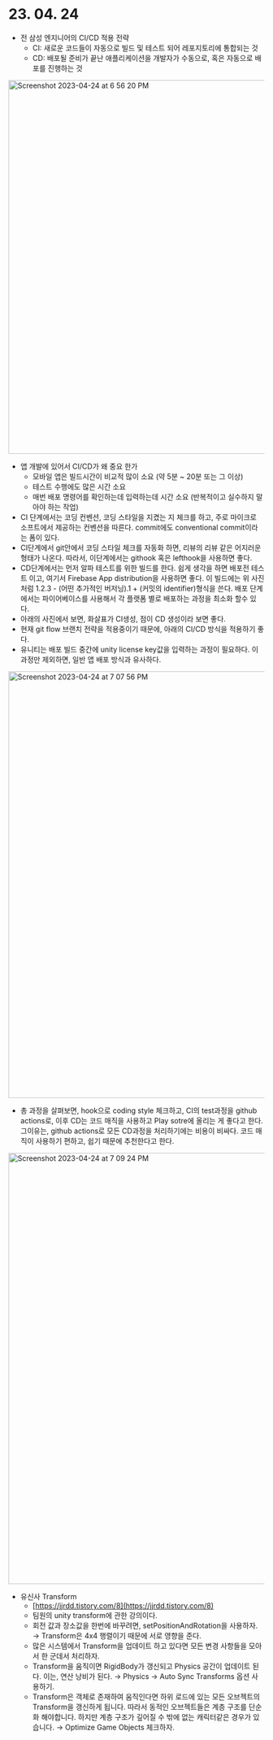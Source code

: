 # 23. 04. 24

- 전 삼성 엔지니어의 CI/CD 적용 전략
  - CI: 새로운 코드들이 자동으로 빌드 및 테스트 되어 레포지토리에 통합되는 것
  - CD: 배포될 준비가 끝난 애플리케이션을 개발자가 수동으로, 혹은 자동으로 배포를 진행하는 것
<img width="735" alt="Screenshot 2023-04-24 at 6 56 20 PM" src="https://user-images.githubusercontent.com/56284745/235421639-2c8b5a04-8205-4146-82a2-7ec0fab95696.png">

  - 앱 개발에 있어서 CI/CD가 왜 중요 한가
    - 모바일 앱은 빌드시간이 비교적 많이 소요 (약 5분 ~ 20분 또는 그 이상)
    - 테스트 수행에도 많은 시간 소요
    - 매번 배포 명령어를 확인하는데 입력하는데 시간 소요 (반복적이고 실수하지 말아야 하는 작업)
  - CI 단계에서는 코딩 컨벤션, 코딩 스타일을 지켰는 지 체크를 하고, 주로 마이크로 소프트에서 제공하는 컨벤션을 따른다. commit에도 conventional commit이라는 폼이 있다.
  - CI단계에서 git안에서 코딩 스타일 체크를 자동화 하면, 리뷰의 리뷰 같은 어지러운 형태가 나온다.
    따라서, 이단계에서는 githook 혹은 lefthook을 사용하면 좋다.
  - CD단계에서는 먼저 알파 테스트를 위한 빌드를 한다. 쉽게 생각을 하면 배포전 테스트 이고, 여기서 Firebase App distribution을 사용하면 좋다. 이 빌드에는 위 사진 처럼 1.2.3 - (어떤 추가적인 버저닝).1 + (커밋의 identifier)형식을 쓴다. 배포 단계에서는 파이어베이스를 사용해서 각 플랫폼 별로 배포하는 과정을 최소화 할수 있다.
  - 아래의 사진에서 보면, 화살표가 CI생성, 점이 CD 생성이라 보면 좋다.
  - 현재 git flow 브랜치 전략을 적용중이기 때문에, 아래의 CI/CD 방식을 적용하기 좋다.
  - 유니티는 배포 빌드 중간에 unity license key값을 입력하는 과정이 필요하다. 이과정만 제외하면, 일반 앱 배포 방식과 유사하다.
  <img width="839" alt="Screenshot 2023-04-24 at 7 07 56 PM" src="https://user-images.githubusercontent.com/56284745/235421672-ec9ec6e6-fafe-4fb8-99be-c2265054a535.png">

  - 총 과정을 살펴보면, hook으로 coding style 체크하고, CI의 test과정을 github actions로, 이후 CD는 코드 매직을 사용하고 Play sotre에 올리는 게 좋다고 한다. 그이유는, github actions로 모든 CD과정을 처리하기에는 비용이 비싸다. 코드 매직이 사용하기 편하고, 쉽기 때문에 추천한다고 한다.
<img width="848" alt="Screenshot 2023-04-24 at 7 09 24 PM" src="https://user-images.githubusercontent.com/56284745/235421694-43351b33-5d97-468e-a23f-a90c2b7dd32b.png">

- 유신사 Transform
  - [https://jjrdd.tistory.com/8](https://jjrdd.tistory.com/8)
  - 팀원의 unity transform에 관한 강의이다.
  - 회전 값과 장소값을 한번에 바꾸려면, setPositionAndRotation을 사용하자.
    → Transform은 4x4 행렬이기 때문에 서로 영향을 준다.
  - 많은 시스템에서 Transform을 업데이트 하고 있다면 모든 변경 사항들을 모아서 한 군데서 처리하자.
  - Transform을 움직이면 RigidBody가 갱신되고 Physics 공간이 업데이트 된다. 이는, 연산 낭비가 된다.
    → Physics -> Auto Sync Transforms 옵션 사용하기.
  - Transform은 객체로 존재하여 움직인다면 하위 로드에 있는 모든 오브젝트의 Transform을 갱신하게 됩니다. 따라서 동적인 오브젝트들은 계층 구조를 단순화 해야합니다. 하지만 계층 구조가 깊어질 수 밖에 없는 캐릭터같은 경우가 있습니다.
    → Optimize Game Objects 체크하자.
